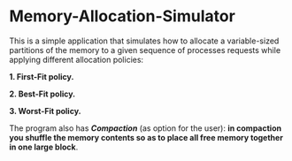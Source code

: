 # Memory-Allocation-Simulator
This is a simple application that simulates how to allocate a variable-sized partitions of the memory to a given sequence of processes requests while applying different allocation policies:

**1. First-Fit policy.**

**2. Best-Fit policy.**

**3. Worst-Fit policy.**

The program also has **_Compaction_** (as option for the user): **in compaction you shuffle the memory contents so as to place all free memory together in one large block**.
